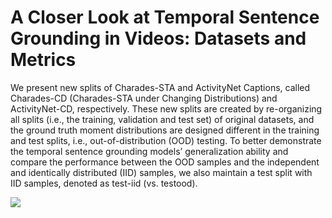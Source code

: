 # A Closer Look at Temporal Sentence Grounding in Videos: Datasets and Metrics

We present new splits of Charades-STA and ActivityNet Captions, called Charades-CD (Charades-STA under Changing Distributions) and ActivityNet-CD, respectively. These new splits are created by re-organizing all splits (i.e., the training, validation and test set) of original datasets, and the ground truth moment distributions are designed different in the training and test splits, i.e., out-of-distribution (OOD) testing. To better demonstrate the temporal sentence grounding models’ generalization ability and compare the performance between the OOD samples and the independent and identically distributed (IID) samples, we also maintain a test split with IID samples, denoted as test-iid (vs. testood).

![](https://github.com/yytzsy/grounding_changing_distribution/blob/main/statistics.jpg)
